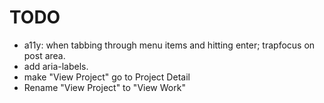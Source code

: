# TODO

- a11y: when tabbing through menu items and hitting enter; trapfocus on post area.
- add aria-labels.
- make "View Project" go to Project Detail
- Rename "View Project" to "View Work"
